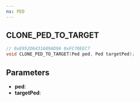 ```yaml
---
ns: PED
---
```

## CLONE_PED_TO_TARGET

```c
// 0xE952D6431689AD9A 0xFC70EEC7
void CLONE_PED_TO_TARGET(Ped ped, Ped targetPed);
```

## Parameters
* **ped**:
* **targetPed**:
